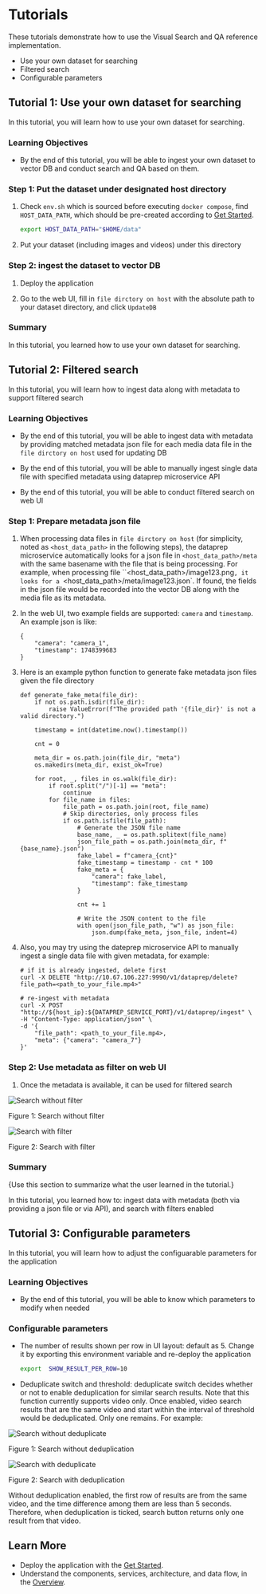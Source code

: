 # Tutorials

These tutorials demonstrate how to use the Visual Search and QA reference implementation. 

-    Use your own dataset for searching 
-    Filtered search
-    Configurable parameters


## Tutorial 1: Use your own dataset for searching

In this tutorial, you will learn how to use your own dataset for searching.

### Learning Objectives

-   By the end of this tutorial, you will be able to ingest your own dataset to vector DB and conduct search and QA based on them.

### Step 1: Put the dataset under designated host directory

1.  Check `env.sh` which is sourced before executing `docker compose`, find `HOST_DATA_PATH`, which should be pre-created according to [Get Started](./get-started.md). 

    ``` bash
    export HOST_DATA_PATH="$HOME/data"
    ```

2.  Put your dataset (including images and videos) under this directory


### Step 2: ingest the dataset to vector DB

1.  Deploy the application

2.  Go to the web UI, fill in `file dirctory on host` with the absolute path to your dataset directory, and click `UpdateDB`

### Summary

In this tutorial, you learned how to use your own dataset for searching.

## Tutorial 2: Filtered search

In this tutorial, you will learn how to ingest data along with metadata to support filtered search

### Learning Objectives

-   By the end of this tutorial, you will be able to ingest data with metadata by providing matched metadata json file for each media data file in the `file dirctory on host` used for updating DB
-   By the end of this tutorial, you will be able to manually ingest single data file with specified metadata using dataprep microservice API

-   By the end of this tutorial, you will be able to conduct filtered search on web UI

### Step 1: Prepare metadata json file

1.  When processing data files in `file dirctory on host` (for simplicity, noted as `<host_data_path>` in the following steps), the dataprep microservice automatically looks for a json file in `<host_data_path>/meta` with the same basename with the file that is being processing. For example, when processing file ``<host_data_path>/image123.png`, it looks for a `<host_data_path>/meta/image123.json`. If found, the fields in the json file would be recorded into the vector DB along with the media file as its metadata.

2.  In the web UI, two example fields are supported: `camera` and `timestamp`. An example json is like:

    ``` 
    {
        "camera": "camera_1",
        "timestamp": 1748399683
    }
    ```

3.  Here is an example python function to generate fake metadata json files given the file directory
    ```
    def generate_fake_meta(file_dir):
        if not os.path.isdir(file_dir):
            raise ValueError(f"The provided path '{file_dir}' is not a valid directory.")
        
        timestamp = int(datetime.now().timestamp())

        cnt = 0

        meta_dir = os.path.join(file_dir, "meta")
        os.makedirs(meta_dir, exist_ok=True)

        for root, _, files in os.walk(file_dir): 
            if root.split("/")[-1] == "meta":
                continue
            for file_name in files:                
                file_path = os.path.join(root, file_name)
                # Skip directories, only process files
                if os.path.isfile(file_path):
                    # Generate the JSON file name
                    base_name, _ = os.path.splitext(file_name)
                    json_file_path = os.path.join(meta_dir, f"{base_name}.json")
                    fake_label = f"camera_{cnt}"
                    fake_timestamp = timestamp - cnt * 100
                    fake_meta = {
                        "camera": fake_label,  
                        "timestamp": fake_timestamp  
                    }

                    cnt += 1

                    # Write the JSON content to the file
                    with open(json_file_path, "w") as json_file:
                        json.dump(fake_meta, json_file, indent=4)
    ```

4.  Also, you may try using the dateprep microservice API to manually ingest a single data file with given metadata, for example:
    ```curl
    # if it is already ingested, delete first
    curl -X DELETE "http://10.67.106.227:9990/v1/dataprep/delete?file_path=<path_to_your_file.mp4>"

    # re-ingest with metadata
    curl -X POST "http://${host_ip}:${DATAPREP_SERVICE_PORT}/v1/dataprep/ingest" \
    -H "Content-Type: application/json" \
    -d '{
        "file_path": <path_to_your_file.mp4>,
        "meta": {"camera": "camera_7"}
    }'
    ```

### Step 2: Use metadata as filter on web UI

1.  Once the metadata is available, it can be used for filtered search

![Search without filter](./_images/filter_before.png)

Figure 1: Search without filter

![Search with filter](./_images/filter_after.png)

Figure 2: Search with filter

### Summary

{Use this section to summarize what the user learned in the tutorial.}

In this tutorial, you learned how to: ingest data with metadata (both via providing a json file or via API), and search with filters enabled


## Tutorial 3: Configurable parameters

In this tutorial, you will learn how to adjust the configuarable parameters for the application

### Learning Objectives

-   By the end of this tutorial, you will be able to know which parameters to modify when needed

### Configurable parameters

-    The number of results shown per row in UI layout: default as 5. Change it by exporting this environment variable and re-deploy the application
        ```bash
        export  SHOW_RESULT_PER_ROW=10
        ```

-    Deduplicate switch and threshold: deduplicate switch decides whether or not to enable deduplication for similar search results. Note that this function currently supports video only. Once enabled, video search results that are the same video and start within the interval of threshold would be deduplicated. Only one remains. For example:

![Search without deduplicate](./_images/deduplicate_before.png)

Figure 1: Search without deduplication

![Search with deduplicate](./_images/deduplicate_after.png)

Figure 2: Search with deduplication

Without deduplication enabled, the first row of results are from the same video, and the time difference among them are less than 5 seconds. Therefore, when deduplication is ticked, search button returns only one result from that video.

## Learn More
-    Deploy the application with the [Get Started](./get-started.md).
-    Understand the components, services, architecture, and data flow, in
     the [Overview](./Overview.md).